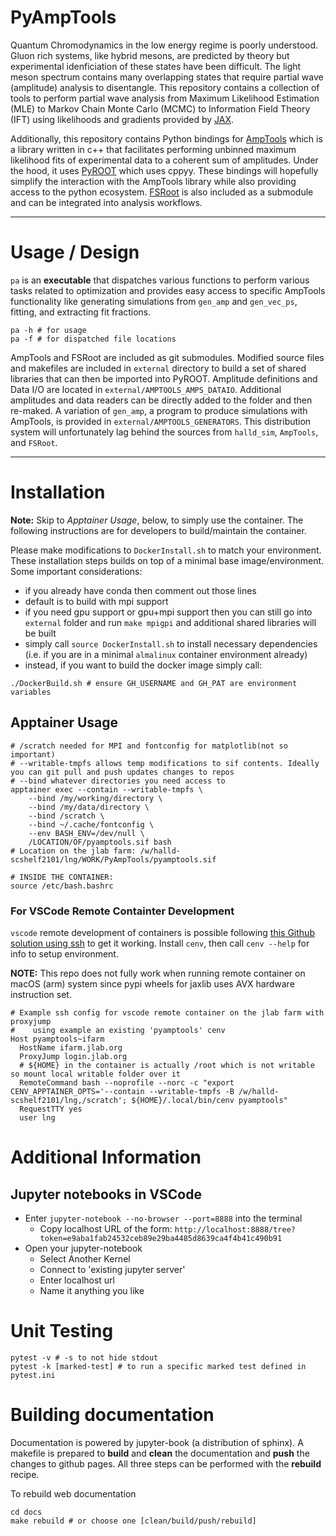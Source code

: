 # PyAmpTools

Quantum Chromodynamics in the low energy regime is poorly understood. Gluon rich systems, like hybrid mesons, are predicted by theory but experimental idenficiation of these states have been difficult. The light meson spectrum contains many overlapping states that require partial wave (amplitude) analysis to disentangle. This repository contains a collection of tools to perform partial wave analysis from Maximum Likelihood Estimation (MLE) to Markov Chain Monte Carlo (MCMC) to Information Field Theory (IFT) using likelihoods and gradients provided by [JAX](https://github.com/google/jax).

Additionally, this repository contains Python bindings for [AmpTools](https://github.com/mashephe/AmpTools) which is a library written in c++ that facilitates performing unbinned maximum likelihood fits of experimental data to a coherent sum of amplitudes. Under the hood, it uses [PyROOT](https://root.cern/manual/python/) which uses cppyy. These bindings will hopefully simplify the interaction with the AmpTools library while also providing access to the python ecosystem. [FSRoot](https://github.com/remitche66/FSRoot) is also included as a submodule and can be integrated into analysis workflows.

---

# Usage / Design

`pa` is an **executable** that dispatches various functions to perform various tasks related to optimization and provides easy access to specific AmpTools functionality like generating simulations from `gen_amp` and `gen_vec_ps`, fitting, and extracting fit fractions.

```shell
pa -h # for usage
pa -f # for dispatched file locations
```

AmpTools and FSRoot are included as git submodules. Modified source files and makefiles are included in `external` directory to build a set of shared libraries that can then be imported into PyROOT.  Amplitude definitions and Data I/O are located in `external/AMPTOOLS_AMPS_DATAIO`. Additional amplitudes and data readers can be directly added to the folder and then re-maked. A variation of `gen_amp`, a program to produce simulations with AmpTools, is provided in `external/AMPTOOLS_GENERATORS`. This distribution system will unfortunately lag behind the sources from `halld_sim`, `AmpTools`, and `FSRoot`.

---

# Installation

**Note:** Skip to *Apptainer Usage*, below, to simply use the container. The following instructions are for developers to build/maintain the container.

Please make modifications to `DockerInstall.sh` to match your environment. These installation steps builds on top of a minimal base image/environment. Some important considerations:
- if you already have conda then comment out those lines
- default is to build with mpi support
- if you need gpu support or gpu+mpi support then you can still go into `external` folder and run `make mpigpi` and additional shared libraries will be built
- simply call `source DockerInstall.sh` to install necessary dependencies (i.e. if you are in a minimal `almalinux` container environment already)
- instead, if you want to build the docker image simply call:

```shell
./DockerBuild.sh # ensure GH_USERNAME and GH_PAT are environment variables
```

## Apptainer Usage

```shell
# /scratch needed for MPI and fontconfig for matplotlib(not so important)
# --writable-tmpfs allows temp modifications to sif contents. Ideally you can git pull and push updates changes to repos
# --bind whatever directories you need access to
apptainer exec --contain --writable-tmpfs \
    --bind /my/working/directory \
    --bind /my/data/directory \
    --bind /scratch \
    --bind ~/.cache/fontconfig \
    --env BASH_ENV=/dev/null \
    /LOCATION/OF/pyamptools.sif bash
# Location on the jlab farm: /w/halld-scshelf2101/lng/WORK/PyAmpTools/pyamptools.sif

# INSIDE THE CONTAINER:
source /etc/bash.bashrc
```

### For VSCode Remote Containter Development

`vscode` remote development of containers is possible following [this Github solution using ssh](https://github.com/oschulz/container-env) to get it working. Install `cenv`, then call `cenv --help` for info to setup environment.

**NOTE:** This repo does not fully work when running remote container on macOS (arm) system since pypi wheels for jaxlib uses AVX hardware instruction set. 

```shell
# Example ssh config for vscode remote container on the jlab farm with proxyjump
#    using example an existing 'pyamptools' cenv
Host pyamptools~ifarm
  HostName ifarm.jlab.org
  ProxyJump login.jlab.org
  # ${HOME} in the container is actually /root which is not writable so mount local writable folder over it
  RemoteCommand bash --noprofile --norc -c "export CENV_APPTAINER_OPTS='--contain --writable-tmpfs -B /w/halld-scshelf2101/lng,/scratch'; ${HOME}/.local/bin/cenv pyamptools"
  RequestTTY yes
  user lng
```

# Additional Information

## Jupyter notebooks in VSCode

* Enter `jupyter-notebook --no-browser --port=8888` into the terminal
    * Copy localhost URL of the form: `http://localhost:8888/tree?token=e9aba1fab24532ceb89e29ba4485d8639ca4f4b41c490b91`
* Open your jupyter-notebook
    * Select Another Kernel
    * Connect to 'existing jupyter server'
    * Enter localhost url
    * Name it anything you like

# Unit Testing

```shell
pytest -v # -s to not hide stdout
pytest -k [marked-test] # to run a specific marked test defined in pytest.ini
```

# Building documentation

Documentation is powered by jupyter-book (a distribution of sphinx). A makefile is prepared to **build** and **clean** the documentation and **push** the changes to github pages. All three steps can be performed with the **rebuild** recipe.

To rebuild web documentation

```
cd docs
make rebuild # or choose one [clean/build/push/rebuild]
```
